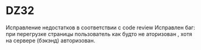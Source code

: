 # DZ32
Исправление недостатков в соответствии с code review
Исправлен баг: при перегрузке страницы пользователь как будто не аторизован , хотя на сервере (бэкэнд) авторизован.
